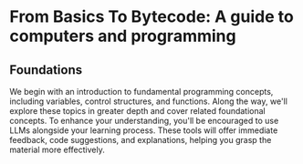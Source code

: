 # From Basics To Bytecode: A guide to computers and programming

## Foundations

We begin with an introduction to fundamental programming concepts,
including variables, control structures, and functions. Along the way,
we'll explore these topics in greater depth and cover related foundational
concepts. To enhance your understanding, you'll be encouraged to use
LLMs alongside your learning process. These tools will offer immediate
feedback, code suggestions, and explanations, helping you grasp the
material more effectively.
